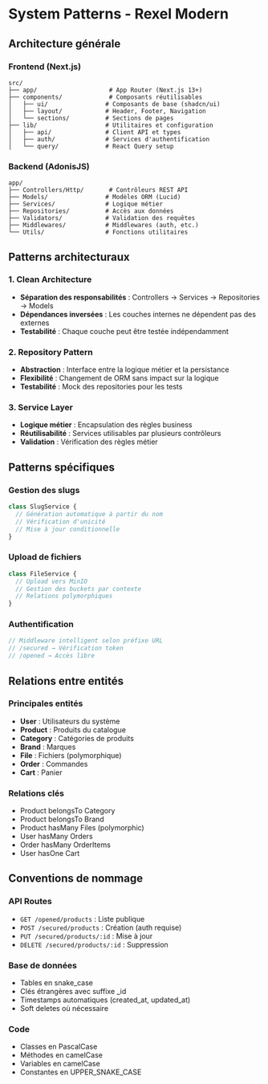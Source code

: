 # System Patterns - Rexel Modern

## Architecture générale

### Frontend (Next.js)
```
src/
├── app/                    # App Router (Next.js 13+)
├── components/             # Composants réutilisables
│   ├── ui/                # Composants de base (shadcn/ui)
│   ├── layout/            # Header, Footer, Navigation
│   └── sections/          # Sections de pages
├── lib/                   # Utilitaires et configuration
│   ├── api/               # Client API et types
│   ├── auth/              # Services d'authentification
│   └── query/             # React Query setup
```

### Backend (AdonisJS)
```
app/
├── Controllers/Http/       # Contrôleurs REST API
├── Models/                # Modèles ORM (Lucid)
├── Services/              # Logique métier
├── Repositories/          # Accès aux données
├── Validators/            # Validation des requêtes
├── Middlewares/           # Middlewares (auth, etc.)
└── Utils/                 # Fonctions utilitaires
```

## Patterns architecturaux

### 1. Clean Architecture
- **Séparation des responsabilités** : Controllers → Services → Repositories → Models
- **Dépendances inversées** : Les couches internes ne dépendent pas des externes
- **Testabilité** : Chaque couche peut être testée indépendamment

### 2. Repository Pattern
- **Abstraction** : Interface entre la logique métier et la persistance
- **Flexibilité** : Changement de ORM sans impact sur la logique
- **Testabilité** : Mock des repositories pour les tests

### 3. Service Layer
- **Logique métier** : Encapsulation des règles business
- **Réutilisabilité** : Services utilisables par plusieurs contrôleurs
- **Validation** : Vérification des règles métier

## Patterns spécifiques

### Gestion des slugs
```typescript
class SlugService {
  // Génération automatique à partir du nom
  // Vérification d'unicité
  // Mise à jour conditionnelle
}
```

### Upload de fichiers
```typescript
class FileService {
  // Upload vers MinIO
  // Gestion des buckets par contexte
  // Relations polymorphiques
}
```

### Authentification
```typescript
// Middleware intelligent selon préfixe URL
// /secured → Vérification token
// /opened → Accès libre
```

## Relations entre entités

### Principales entités
- **User** : Utilisateurs du système
- **Product** : Produits du catalogue
- **Category** : Catégories de produits
- **Brand** : Marques
- **File** : Fichiers (polymorphique)
- **Order** : Commandes
- **Cart** : Panier

### Relations clés
- Product belongsTo Category
- Product belongsTo Brand
- Product hasMany Files (polymorphic)
- User hasMany Orders
- Order hasMany OrderItems
- User hasOne Cart

## Conventions de nommage

### API Routes
- `GET /opened/products` : Liste publique
- `POST /secured/products` : Création (auth requise)
- `PUT /secured/products/:id` : Mise à jour
- `DELETE /secured/products/:id` : Suppression

### Base de données
- Tables en snake_case
- Clés étrangères avec suffixe _id
- Timestamps automatiques (created_at, updated_at)
- Soft deletes où nécessaire

### Code
- Classes en PascalCase
- Méthodes en camelCase
- Variables en camelCase
- Constantes en UPPER_SNAKE_CASE 